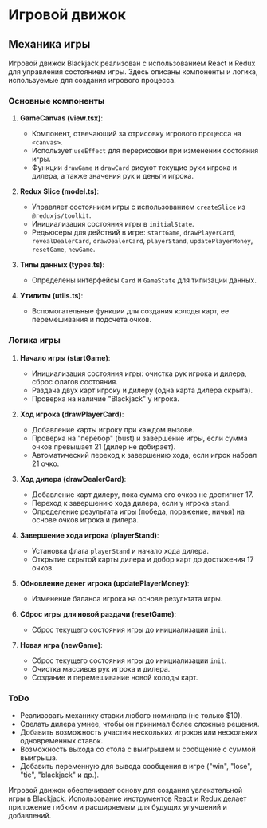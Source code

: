 # Игровой движок

## Механика игры

Игровой движок Blackjack реализован с использованием React и Redux для управления состоянием игры. 
Здесь описаны компоненты и логика, используемые для создания игрового процесса.

### Основные компоненты

1. **GameCanvas (view.tsx)**:
   - Компонент, отвечающий за отрисовку игрового процесса на `<canvas>`.
   - Использует `useEffect` для перерисовки при изменении состояния игры.
   - Функции `drawGame` и `drawCard` рисуют текущие руки игрока и дилера, а также значения рук и деньги игрока.

2. **Redux Slice (model.ts)**:
   - Управляет состоянием игры с использованием `createSlice` из `@reduxjs/toolkit`.
   - Инициализация состояния игры в `initialState`.
   - Редьюсеры для действий в игре: `startGame`, `drawPlayerCard`, `revealDealerCard`, `drawDealerCard`, `playerStand`, `updatePlayerMoney`, `resetGame`, `newGame`.

3. **Типы данных (types.ts)**:
   - Определены интерфейсы `Card` и `GameState` для типизации данных.

4. **Утилиты (utils.ts)**:
   - Вспомогательные функции для создания колоды карт, ее перемешивания и подсчета очков.

### Логика игры

1. **Начало игры (startGame)**:
   - Инициализация состояния игры: очистка рук игрока и дилера, сброс флагов состояния.
   - Раздача двух карт игроку и дилеру (одна карта дилера скрыта).
   - Проверка на наличие "Blackjack" у игрока.

2. **Ход игрока (drawPlayerCard)**:
   - Добавление карты игроку при каждом вызове.
   - Проверка на "перебор" (bust) и завершение игры, если сумма очков превышает 21 (дилер не добирает).
   - Автоматический переход к завершению хода, если игрок набрал 21 очко.

3. **Ход дилера (drawDealerCard)**:
   - Добавление карт дилеру, пока сумма его очков не достигнет 17.
   - Переход к завершению хода дилера, если у игрока `stand`.
   - Определение результата игры (победа, поражение, ничья) на основе очков игрока и дилера.

4. **Завершение хода игрока (playerStand)**:
   - Установка флага `playerStand` и начало хода дилера.
   - Открытие скрытой карты дилера и добор карт до достижения 17 очков.

5. **Обновление денег игрока (updatePlayerMoney)**:
   - Изменение баланса игрока на основе результата игры.

6. **Сброс игры для новой раздачи (resetGame)**:
   - Сброс текущего состояния игры до инициализации `init`.

7. **Новая игра (newGame)**:
   - Сброс текущего состояния игры до инициализации `init`.
   - Очистка массивов рук игрока и дилера.
   - Создание и перемешивание новой колоды карт.

### ToDo

- Реализовать механику ставки любого номинала (не только $10).
- Сделать дилера умнее, чтобы он принимал более сложные решения.
- Добавить возможность участия нескольких игроков или нескольких одновременных ставок.
- Возможность выхода со стола с выигрышем и сообщение с суммой выигрыша.
- Добавить переменную для вывода сообщения в игре ("win", "lose", "tie", "blackjack" и др.).

Игровой движок обеспечивает основу для создания увлекательной игры в Blackjack. Использование инструментов React и Redux делает приложение гибким и расширяемым для будущих улучшений и добавлений.